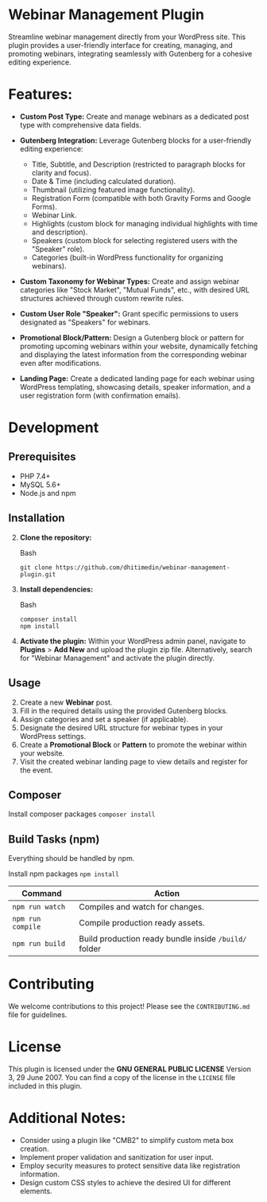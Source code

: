 # Webinar Management Plugin #

Streamline webinar management directly from your WordPress site. This plugin provides a user-friendly interface for creating, managing, and promoting webinars, integrating seamlessly with Gutenberg for a cohesive editing experience.

# Features:

-   **Custom Post Type:** Create and manage webinars as a dedicated post type with comprehensive data fields.
-   **Gutenberg Integration:** Leverage Gutenberg blocks for a user-friendly editing experience:

    -   Title, Subtitle, and Description (restricted to paragraph blocks for clarity and focus).
    -   Date & Time (including calculated duration).
    -   Thumbnail (utilizing featured image functionality).
    -   Registration Form (compatible with both Gravity Forms and Google Forms).
    -   Webinar Link.
    -   Highlights (custom block for managing individual highlights with time and description).
    -   Speakers (custom block for selecting registered users with the "Speaker" role).
    -   Categories (built-in WordPress functionality for organizing webinars).

-   **Custom Taxonomy for Webinar Types:** Create and assign webinar categories like "Stock Market", "Mutual Funds", etc., with desired URL structures achieved through custom rewrite rules.
-   **Custom User Role "Speaker":** Grant specific permissions to users designated as "Speakers" for webinars.
-   **Promotional Block/Pattern:** Design a Gutenberg block or pattern for promoting upcoming webinars within your website, dynamically fetching and displaying the latest information from the corresponding webinar even after modifications.
-   **Landing Page:** Create a dedicated landing page for each webinar using WordPress templating, showcasing details, speaker information, and a user registration form (with confirmation emails).

# Development

## Prerequisites

-   PHP 7.4+
-   MySQL 5.6+
-   Node.js and npm

## Installation

2.  **Clone the repository:**

    Bash

    ```
    git clone https://github.com/dhitimedin/webinar-management-plugin.git

    ```


4.  **Install dependencies:**

    Bash

    ```
    composer install
    npm install

    ```


6.  **Activate the plugin:** Within your WordPress admin panel, navigate to **Plugins** > **Add New** and upload the plugin zip file. Alternatively, search for "Webinar Management" and activate the plugin directly.

## Usage

2.  Create a new **Webinar** post.
4.  Fill in the required details using the provided Gutenberg blocks.
6.  Assign categories and set a speaker (if applicable).
8.  Designate the desired URL structure for webinar types in your WordPress settings.
10.  Create a **Promotional Block** or **Pattern** to promote the webinar within your website.
12.  Visit the created webinar landing page to view details and register for the event.

## Composer
Install composer packages
`composer install`

## Build Tasks (npm)
Everything should be handled by npm.

Install npm packages
`npm install`

| Command              | Action                                                |
|----------------------|-------------------------------------------------------|
| `npm run watch`      | Compiles and watch for changes.                       |
| `npm run compile`    | Compile production ready assets.                      |
| `npm run build`  | Build production ready bundle inside `/build/` folder |


# Contributing

We welcome contributions to this project! Please see the `CONTRIBUTING.md` file for guidelines.

# License

This plugin is licensed under the **GNU GENERAL PUBLIC LICENSE** Version 3, 29 June 2007. You can find a copy of the license in the `LICENSE` file included in this plugin.

# Additional Notes:

-   Consider using a plugin like "CMB2" to simplify custom meta box creation.
-   Implement proper validation and sanitization for user input.
-   Employ security measures to protect sensitive data like registration information.
-   Design custom CSS styles to achieve the desired UI for different elements.